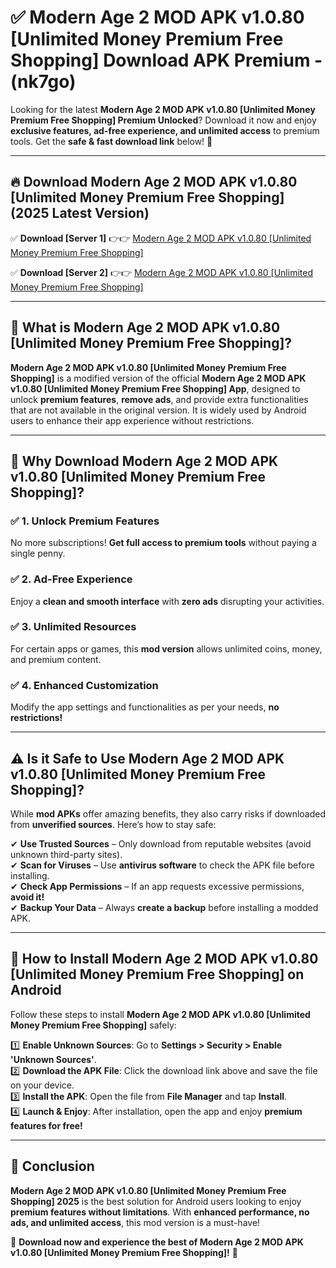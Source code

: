 
# ✅ Modern Age 2 MOD APK v1.0.80 [Unlimited Money Premium Free Shopping] Download APK Premium -  (nk7go) 

Looking for the latest **Modern Age 2 MOD APK v1.0.80 [Unlimited Money Premium Free Shopping] Premium Unlocked**? Download it now and enjoy **exclusive features, ad-free experience, and unlimited access** to premium tools. Get the **safe & fast download link** below! 🚀

---

## 🔥 Download Modern Age 2 MOD APK v1.0.80 [Unlimited Money Premium Free Shopping] (2025 Latest Version)

✅ **Download [Server 1]** 👉👉 [Modern Age 2 MOD APK v1.0.80 [Unlimited Money Premium Free Shopping] ](https://apkcomod.com?title=Modern_Age_2_MOD_APK_v1.0.80_[Unlimited_Money_Premium_Free_Shopping])  

✅ **Download [Server 2]** 👉👉 [Modern Age 2 MOD APK v1.0.80 [Unlimited Money Premium Free Shopping] ](https://apkcomod.com?title=Modern_Age_2_MOD_APK_v1.0.80_[Unlimited_Money_Premium_Free_Shopping])  


---

## 📌 What is Modern Age 2 MOD APK v1.0.80 [Unlimited Money Premium Free Shopping]?

**Modern Age 2 MOD APK v1.0.80 [Unlimited Money Premium Free Shopping]** is a modified version of the official **Modern Age 2 MOD APK v1.0.80 [Unlimited Money Premium Free Shopping] App**, designed to unlock **premium features**, **remove ads**, and provide extra functionalities that are not available in the original version. It is widely used by Android users to enhance their app experience without restrictions.

---

## 🌟 Why Download Modern Age 2 MOD APK v1.0.80 [Unlimited Money Premium Free Shopping]?

### ✅ 1. Unlock Premium Features
No more subscriptions! **Get full access to premium tools** without paying a single penny.

### ✅ 2. Ad-Free Experience
Enjoy a **clean and smooth interface** with **zero ads** disrupting your activities.

### ✅ 3. Unlimited Resources
For certain apps or games, this **mod version** allows unlimited coins, money, and premium content.

### ✅ 4. Enhanced Customization
Modify the app settings and functionalities as per your needs, **no restrictions!**

---

## ⚠️ Is it Safe to Use Modern Age 2 MOD APK v1.0.80 [Unlimited Money Premium Free Shopping]?

While **mod APKs** offer amazing benefits, they also carry risks if downloaded from **unverified sources**. Here’s how to stay safe:

✔ **Use Trusted Sources** – Only download from reputable websites (avoid unknown third-party sites).  
✔ **Scan for Viruses** – Use **antivirus software** to check the APK file before installing.  
✔ **Check App Permissions** – If an app requests excessive permissions, **avoid it!**  
✔ **Backup Your Data** – Always **create a backup** before installing a modded APK.

---

## 📲 How to Install Modern Age 2 MOD APK v1.0.80 [Unlimited Money Premium Free Shopping] on Android

Follow these steps to install **Modern Age 2 MOD APK v1.0.80 [Unlimited Money Premium Free Shopping]** safely:

1️⃣ **Enable Unknown Sources**: Go to **Settings > Security > Enable 'Unknown Sources'**.  
2️⃣ **Download the APK File**: Click the download link above and save the file on your device.  
3️⃣ **Install the APK**: Open the file from **File Manager** and tap **Install**.  
4️⃣ **Launch & Enjoy**: After installation, open the app and enjoy **premium features for free!**

---

## 🚀 Conclusion

**Modern Age 2 MOD APK v1.0.80 [Unlimited Money Premium Free Shopping] 2025** is the best solution for Android users looking to enjoy **premium features without limitations**. With **enhanced performance, no ads, and unlimited access**, this mod version is a must-have!

🔻 **Download now and experience the best of Modern Age 2 MOD APK v1.0.80 [Unlimited Money Premium Free Shopping]!** 🔻


